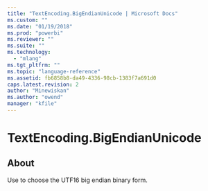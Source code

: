 ```yaml
---
title: "TextEncoding.BigEndianUnicode | Microsoft Docs"
ms.custom: ""
ms.date: "01/19/2018"
ms.prod: "powerbi"
ms.reviewer: ""
ms.suite: ""
ms.technology: 
  - "mlang"
ms.tgt_pltfrm: ""
ms.topic: "language-reference"
ms.assetid: fb6858b8-da49-4336-98cb-1383f7a691d0
caps.latest.revision: 2
author: "Minewiskan"
ms.author: "owend"
manager: "kfile"
---
```

# TextEncoding.BigEndianUnicode
## About
Use to choose the UTF16 big endian binary form.

